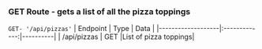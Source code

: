 ### GET Route - gets a list of all the pizza toppings

```GET- '/api/pizzas'```
| Endpoint          | Type          | Data     |
|-------------------|:-------------:|----------|
| /api/pizzas       | GET           |List of pizza toppings|
